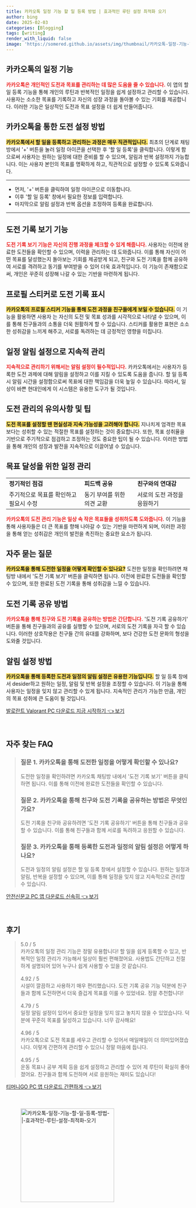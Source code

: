 ```yaml
---
title: 카카오톡 일정 기능 할 일 등록 방법 | 효과적인 루틴 설정 최적화 오기
author: bing
date: 2025-02-03
categories: [Blogging]
tags: [writing]
render_with_liquid: false
image: 'https://somered.github.io/assets/img/thumbnail/카카오톡-일정-기능-할-일-등록-방법-|-효과적인-루틴-설정-최적화-오기.webp'
---
```



<h2 id='카카오톡_일정_기능'>카카오톡의 일정 기능</h2>

<p><b><span style="color: #ee2323;">카카오톡은 개인적인 도전과 목표를 관리하는 데 많은 도움을 줄 수 있습니다.</span></b> 이 앱의 할 일 등록 기능을 통해 개인의 루틴과 반복적인 일정을 쉽게 설정하고 관리할 수 있습니다. 사용자는 소소한 목표를 기록하고 자신의 성장 과정을 돌아볼 수 있는 기회를 제공합니다. 이러한 기능은 일상적인 도전과 목표 설정을 더 쉽게 만들어줍니다.</p>

<h2 id='도전_설정_방법'>카카오톡을 통한 도전 설정 방법</h2>

<p><b><span style="background-color: #ffe066;">카카오톡에서 할 일을 등록하고 관리하는 과정은 매우 직관적입니다.</span></b> 최초의 단계로 채팅방에서 '+' 버튼을 눌러 일정 아이콘을 선택한 후 '할 일 등록'을 클릭합니다. 이렇게 함으로써 사용자는 원하는 일정에 대한 준비를 할 수 있으며, 알림과 반복 설정까지 가능합니다. 이는 사용자 본인의 목표를 명확하게 하고, 직관적으로 설정할 수 있도록 도와줍니다.</p>

<hr />

<ul>
    <li>먼저, '+' 버튼을 클릭하여 일정 아이콘으로 이동합니다.</li>
    <li>이후 '할 일 등록' 창에서 필요한 정보를 입력합니다.</li>
    <li>마지막으로 알림 설정과 반복 옵션을 조정하여 등록을 완료합니다.</li>
</ul>

<hr />

<h2 id='도전_기록_보기'>도전 기록 보기 기능</h2>

<p><b><span style="color: #ee2323;">도전 기록 보기 기능은 자신의 진행 과정을 체크할 수 있게 해줍니다.</span></b> 사용자는 이전에 완료한 도전들을 확인할 수 있으며, 이력을 관리하는 데 도와줍니다. 이를 통해 자신이 어떤 목표를 달성했는지 돌아보는 기회를 제공받게 되고, 친구와 도전 기록을 함께 공유하여 서로를 격려하고 동기를 부여받을 수 있어 더욱 효과적입니다. 이 기능이 존재함으로써, 개인은 꾸준히 성장해 나갈 수 있는 기반을 마련하게 됩니다.</p>

<h2 id='프로필_스티커_기능'>프로필 스티커로 도전 기록 표시</h2>

<p><b><span style="background-color: #ffe066;">카카오톡의 프로필 스티커 기능을 통해 도전 과정을 친구들에게 보일 수 있습니다.</span></b> 이 기능을 활용하면 사용자 는 자신의 도전 및 목표 성과를 시각적으로 나타낼 수 있으며, 이를 통해 친구들과의 소통을 더욱 원활하게 할 수 있습니다. 스티커를 활용한 표현은 소소한 성취감을 느끼게 해주고, 서로를 독려하는 데 긍정적인 영향을 미칩니다.</p>

<h2 id='일정_알림_설정'>일정 알림 설정으로 지속적 관리</h2>

<p><b><span style="color: #ee2323;">지속적으로 관리하기 위해서는 알림 설정이 필수적입니다.</span></b> 카카오톡에서는 사용자가 등록한 도전 과제에 대해 알림을 설정하고 이를 지킬 수 있도록 도움을 줍니다. 할 일 등록 시 알림 시간을 설정함으로써 목표에 대한 책임감을 더욱 높일 수 있습니다. 따라서, 일상이 바쁜 현대인에게 이 시스템은 유용한 도구가 될 것입니다.</p>

<h2 id='도전_관리_유의사항'>도전 관리의 유의사항 및 팁</h2>

<p><b><span style="background-color: #ffe066;">도전 목표를 설정할 땐 현실성과 지속 가능성을 고려해야 합니다.</span></b> 지나치게 엄격한 목표보다는 성취할 수 있는 적절한 목표를 설정하는 것이 중요합니다. 또한, 목표 성취율을 기반으로 주기적으로 점검하고 조정하는 것도 중요한 팁이 될 수 있습니다. 이러한 방법을 통해 개인의 성장과 발전을 지속적으로 이끌어낼 수 있습니다.</p>

<h2 id='목표_달성을_위한_일정_관리'>목표 달성을 위한 일정 관리</h2>

<table>
    <tr>
        <td><b>정기적인 점검</b></td>
        <td><b>피드백 공유</b></td>
        <td><b>친구와의 연대감</b></td>
    </tr>
    <tr>
        <td>주기적으로 목표를 확인하고 필요시 수정</td>
        <td>동기 부여를 위한 의견 교환</td>
        <td>서로의 도전 과정을 응원하기</td>
    </tr>
</table>

<p><b><span style="color: #ee2323;">카카오톡의 도전 관리 기능은 일상 속 작은 목표들을 성취하도록 도와줍니다.</span></b> 이 기능을 통해 사용자들은 더 큰 목표를 향해 나아갈 수 있는 기반을 마련하게 되며, 이러한 과정을 통해 얻는 성취감은 개인의 발전을 촉진하는 중요한 요소가 됩니다.</p>

<h2 id='자주_묻는_질문'>자주 묻는 질문</h2>

<p><b><span style="background-color: #ffe066;">카카오톡을 통해 도전한 일정을 어떻게 확인할 수 있나요?</span></b> 도전한 일정을 확인하려면 채팅방 내에서 '도전 기록 보기' 버튼을 클릭하면 됩니다. 이전에 완료한 도전들을 확인할 수 있으며, 또한 완료된 도전 기록을 통해 성취감을 느낄 수 있습니다.</p>

<h2 id='도전_기록_공유_방법'>도전 기록 공유 방법</h2>

<p><b><span style="color: #ee2323;">카카오톡을 통해 친구와 도전 기록을 공유하는 방법은 간단합니다.</span></b> '도전 기록 공유하기' 버튼을 통해 친구들과의 공유를 실행할 수 있으며, 서로의 도전 기록을 자극 할 수 있습니다. 이러한 상호작용은 친구들 간의 유대를 강화하며, 보다 건강한 도전 문화의 형성을 도와줄 것입니다.</p>

<h2 id='알림_설정_방법'>알림 설정 방법</h2>

<p><b><span style="background-color: #ffe066;">카카오톡을 통해 등록한 도전과 일정의 알림 설정은 유용한 기능입니다.</span></b> 할 일 등록 창에서 desider하고 원하는 일정, 알림 및 반복 설정을 조정할 수 있습니다. 이 기능을 통해 사용자는 일정을 잊지 않고 관리할 수 있게 됩니다. 지속적인 관리가 가능한 만큼, 개인의 목표 성취에 큰 도움이 될 것입니다.</p>


<p><a class="click-button" title="발로란트 Valorant PC 다운로드 지금 시작하기" href="https://somered.github.io/posts/%EB%B0%9C%EB%A1%9C%EB%9E%80%ED%8A%B8-Valorant-PC-%EB%8B%A4%EC%9A%B4%EB%A1%9C%EB%93%9C-%EC%A7%80%EA%B8%88-%EC%8B%9C%EC%9E%91%ED%95%98%EA%B8%B0/" rel="dofollow">발로란트 Valorant PC 다운로드 지금 시작하기 👈 보기</a></p><br>
<h2 id='자주_찾는_FAQ'>자주 찾는 FAQ</h2>
<div itemscope="" itemtype="https://schema.org/FAQPage"> 
<blockquote> 
<div itemscope="" itemprop="mainEntity" itemtype="https://schema.org/Question"> 
<h3 itemprop="name">질문 1. 카카오톡을 통해 도전한 일정을 어떻게 확인할 수 있나요?</h3> 
<div itemscope="" itemprop="acceptedAnswer" itemtype="https://schema.org/Answer"> 
<span itemprop="text"> 
<p>도전한 일정을 확인하려면 카카오톡 채팅방 내에서 '도전 기록 보기' 버튼을 클릭하면 됩니다. 이를 통해 이전에 완료한 도전들을 확인할 수 있습니다.</p> 
</span> 
</div> 
</div> 
<div itemscope="" itemprop="mainEntity" itemtype="https://schema.org/Question"> 
<h3 itemprop="name">질문 2. 카카오톡을 통해 친구와 도전 기록을 공유하는 방법은 무엇인가요?</h3> 
<div itemscope="" itemprop="acceptedAnswer" itemtype="https://schema.org/Answer"> 
<span itemprop="text"> 
<p>도전 기록을 친구와 공유하려면 '도전 기록 공유하기' 버튼을 통해 친구들과 공유할 수 있습니다. 이를 통해 친구들과 함께 서로를 독려하고 응원할 수 있습니다.</p> 
</span> 
</div> 
</div> 
<div itemscope="" itemprop="mainEntity" itemtype="https://schema.org/Question"> 
<h3 itemprop="name">질문 3. 카카오톡을 통해 등록한 도전과 일정의 알림 설정은 어떻게 하나요?</h3> 
<div itemscope="" itemprop="acceptedAnswer" itemtype="https://schema.org/Answer"> 
<span itemprop="text"> 
<p>도전과 일정의 알림 설정은 할 일 등록 창에서 설정할 수 있습니다. 원하는 일정과 알림, 반복을 설정할 수 있으며, 이를 통해 일정을 잊지 않고 지속적으로 관리할 수 있습니다.</p> 
</span> 
</div> 
</div> 
</blockquote> 
</div>
<p><a class="click-button" title="안전신문고 PC 앱 다운로드 신속히" href="https://somered.github.io/posts/%EC%95%88%EC%A0%84%EC%8B%A0%EB%AC%B8%EA%B3%A0-PC-%EC%95%B1-%EB%8B%A4%EC%9A%B4%EB%A1%9C%EB%93%9C-%EC%8B%A0%EC%86%8D%ED%9E%88/" rel="dofollow">안전신문고 PC 앱 다운로드 신속히 👈 보기</a></p><br>
<h2 id='후기'>후기</h2>
<div itemscope itemtype="https://schema.org/Product">
  <blockquote>
  <div itemprop="review" itemscope itemtype="https://schema.org/Review">
      <div itemprop="reviewRating" itemscope itemtype="https://schema.org/Rating"> <span itemprop="ratingValue">5.0</span> / <span itemprop="bestRating">5</span> </div>
      <span itemprop="reviewBody">카카오톡의 일정 관리 기능은 정말 유용합니다! 할 일을 쉽게 등록할 수 있고, 반복적인 일정 관리가 가능해서 일상이 훨씬 편해졌어요. 사용법도 간단하고 친절하게 설명되어 있어 누구나 쉽게 사용할 수 있을 것 같습니다.</span>
  </div>
  <br>
  <div itemprop="review" itemscope itemtype="https://schema.org/Review">
      <div itemprop="reviewRating" itemscope itemtype="https://schema.org/Rating"> <span itemprop="ratingValue">4.92</span> / <span itemprop="bestRating">5</span> </div>
      <span itemprop="reviewBody">시설이 깔끔하고 사용하기 매우 편리했습니다. 도전 기록 공유 기능 덕분에 친구들과 함께 도전하면서 더욱 즐겁게 목표를 이룰 수 있었네요. 정말 추천합니다!</span>
  </div>
  <br>
  <div itemprop="review" itemscope itemtype="https://schema.org/Review">
      <div itemprop="reviewRating" itemscope itemtype="https://schema.org/Rating"> <span itemprop="ratingValue">4.79</span> / <span itemprop="bestRating">5</span> </div>
      <span itemprop="reviewBody">일정 알림 설정이 있어서 중요한 일정을 잊지 않고 놓치지 않을 수 있었습니다. 덕분에 꾸준히 목표를 달성하고 있습니다. 너무 감사해요!</span>
  </div>
  <br>
  <div itemprop="review" itemscope itemtype="https://schema.org/Review">
      <div itemprop="reviewRating" itemscope itemtype="https://schema.org/Rating"> <span itemprop="ratingValue">4.96</span> / <span itemprop="bestRating">5</span> </div>
      <span itemprop="reviewBody">카카오톡으로 도전 목표를 세우고 관리할 수 있어서 매일매일이 더 의미있어졌습니다. 이렇게 간편하게 관리할 수 있으니 정말 마음에 듭니다.</span>
  </div>
  <br>
  <div itemprop="review" itemscope itemtype="https://schema.org/Review">
      <div itemprop="reviewRating" itemscope itemtype="https://schema.org/Rating"> <span itemprop="ratingValue">4.95</span> / <span itemprop="bestRating">5</span> </div>
      <span itemprop="reviewBody">운동 목표나 공부 계획 등을 쉽게 설정하고 관리할 수 있어 제 루틴이 확실히 좋아졌어요. 친구들과 함께 도전하며 서로 응원하는 재미도 있습니다!</span>
  </div>
  </blockquote>
</div>
<p><a class="click-button" title="티머니GO PC 앱 다운로드 간편하게" href="https://somered.github.io/posts/%ED%8B%B0%EB%A8%B8%EB%8B%88GO-PC-%EC%95%B1-%EB%8B%A4%EC%9A%B4%EB%A1%9C%EB%93%9C-%EA%B0%84%ED%8E%B8%ED%95%98%EA%B2%8C/" rel="dofollow">티머니GO PC 앱 다운로드 간편하게 👈 보기</a></p><br>
<figure class="image"><img src="https://somered.github.io/assets/img/thumbnail/카카오톡-일정-기능-할-일-등록-방법-|-효과적인-루틴-설정-최적화-오기.webp" alt="카카오톡-일정-기능-할-일-등록-방법-|-효과적인-루틴-설정-최적화-오기" width="256" height="256"></figure>